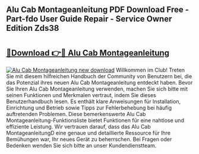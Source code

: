 ## Alu Cab Montageanleitung PDF Download Free - Part-fdo User Guide Repair - Service Owner Edition Zds38

# <h2><a href="http://df8xi6.blite.top/?on=Alu+Cab+Montageanleitung">🔗Download 👉🔴 Alu Cab Montageanleitung</a></h2>

[![Alu Cab Montageanleitung new download](https://i.imgur.com/lujVjoI.png)](http://df8xi6.blite.top/?on=Alu+Cab+Montageanleitung)
Willkommen im Club! Treten Sie mit diesem hilfreichen Handbuch der Community von Benutzern bei, die das Potenzial ihres neuen Alu Cab Montageanleitung entdeckt haben. Bevor Sie Ihren Alu Cab Montageanleitung verwenden, machen Sie sich bitte mit seinen Funktionen und Merkmalen vertraut, indem Sie dieses Benutzerhandbuch lesen. Es enthält klare Anweisungen für Installation, Einrichtung und Betrieb sowie Tipps zur Fehlerbehebung bei häufig auftretenden Problemen. Diese bemerkenswerte Alu Cab Montageanleitung-Funktionsliste bietet Funktionen für eine nahtlose und effiziente Leistung. Wir vertrauen darauf, dass das Alu Cab MontageanleitungD eine genaue und detaillierte Ressource für Ihre Bemühungen war, Ihr neues Gerät zu beherrschen. Bei Fragen oder Bedenken wenden Sie sich bitte an unser Kundendienstteam.
